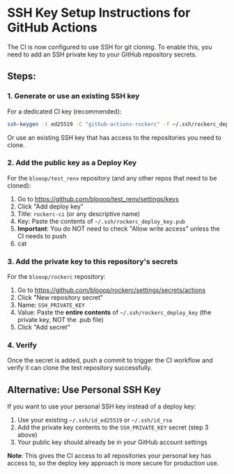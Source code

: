# SSH Key Setup Instructions for GitHub Actions

The CI is now configured to use SSH for git cloning. To enable this, you need to add an SSH private key to your GitHub repository secrets.

## Steps:

### 1. Generate or use an existing SSH key

For a dedicated CI key (recommended):
```bash
ssh-keygen -t ed25519 -C "github-actions-rockerc" -f ~/.ssh/rockerc_deploy_key -N ""
```

Or use an existing SSH key that has access to the repositories you need to clone.

### 2. Add the public key as a Deploy Key

For the `blooop/test_renv` repository (and any other repos that need to be cloned):

1. Go to https://github.com/blooop/test_renv/settings/keys
2. Click "Add deploy key"
3. Title: `rockerc-ci` (or any descriptive name)
4. Key: Paste the contents of `~/.ssh/rockerc_deploy_key.pub`
5. **Important**: You do NOT need to check "Allow write access" unless the CI needs to push
6. cat
### 3. Add the private key to this repository's secrets

For the `blooop/rockerc` repository:

1. Go to https://github.com/blooop/rockerc/settings/secrets/actions
2. Click "New repository secret"
3. Name: `SSH_PRIVATE_KEY`
4. Value: Paste the **entire contents** of `~/.ssh/rockerc_deploy_key` (the private key, NOT the .pub file)
5. Click "Add secret"

### 4. Verify

Once the secret is added, push a commit to trigger the CI workflow and verify it can clone the test repository successfully.

## Alternative: Use Personal SSH Key

If you want to use your personal SSH key instead of a deploy key:

1. Use your existing `~/.ssh/id_ed25519` or `~/.ssh/id_rsa`
2. Add the private key contents to the `SSH_PRIVATE_KEY` secret (step 3 above)
3. Your public key should already be in your GitHub account settings

**Note**: This gives the CI access to all repositories your personal key has access to, so the deploy key approach is more secure for production use.
